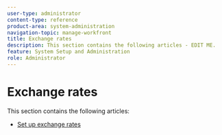 ```yaml
---
user-type: administrator
content-type: reference
product-area: system-administration
navigation-topic: manage-workfront
title: Exchange rates
description: This section contains the following articles - EDIT ME.
feature: System Setup and Administration
role: Administrator
---
```


# Exchange rates

This section contains the following articles:

* [Set up exchange rates](../../../administration-and-setup/manage-workfront/exchange-rates/set-up-exchange-rates.md)

